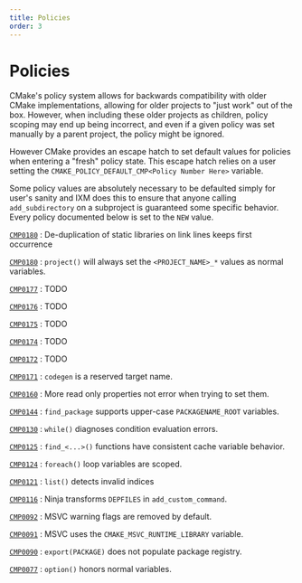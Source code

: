 ```yaml
---
title: Policies
order: 3
---
```


# Policies

CMake's policy system allows for backwards compatibility with older CMake
implementations, allowing for older projects to "just work" out of the box.
However, when including these older projects as children, policy scoping may
end up being incorrect, and even if a given policy was set manually by a parent
project, the policy might be ignored.

However CMake provides an escape hatch to set default values for policies when
entering a "fresh" policy state. This escape hatch relies on a user setting the
`CMAKE_POLICY_DEFAULT_CMP<Policy Number Here>` variable.

Some policy values are absolutely necessary to be defaulted simply for user's
sanity and IXM does this to ensure that anyone calling `add_subdirectory` on a
subproject is guaranteed some specific behavior. Every policy documented below
is set to the `NEW` value.

[`CMP0180`](https://cmake.org/cmake/help/latest/policy/CMP0180.html)
: De-duplication of static libraries on link lines keeps first occurrence

[`CMP0180`](https://cmake.org/cmake/help/latest/policy/CMP0180.html)
: `project()` will always set the `<PROJECT_NAME>_*` values as normal
  variables.

[`CMP0177`](https://cmake.org/cmake/help/latest/policy/CMP0177.html)
: TODO

[`CMP0176`](https://cmake.org/cmake/help/latest/policy/CMP0176.html)
: TODO

[`CMP0175`](https://cmake.org/cmake/help/latest/policy/CMP0175.html)
: TODO

[`CMP0174`](https://cmake.org/cmake/help/latest/policy/CMP0174.html)
: TODO

[`CMP0172`](https://cmake.org/cmake/help/latest/policy/CMP0172.html)
: TODO

[`CMP0171`](https://cmake.org/cmake/help/latest/policy/CMP0171.html)
: `codegen` is a reserved target name.

[`CMP0160`](https://cmake.org/cmake/help/latest/policy/CMP0160.html)
: More read only properties not error when trying to set them.

[`CMP0144`](https://cmake.org/cmake/help/latest/policy/CMP0144.html)
: `find_package` supports upper-case `PACKAGENAME_ROOT` variables.

[`CMP0130`](https://cmake.org/cmake/help/latest/policy/CMP0130.html)
: `while()` diagnoses condition evaluation errors.

[`CMP0125`](https://cmake.org/cmake/help/latest/policy/CMP0125.html)
: `find_<...>()` functions have consistent cache variable behavior.

[`CMP0124`](https://cmake.org/cmake/help/latest/policy/CMP0124.html)
: `foreach()` loop variables are scoped.

[`CMP0121`](https://cmake.org/cmake/help/latest/policy/CMP0121.html)
: `list()` detects invalid indices

[`CMP0116`](https://cmake.org/cmake/help/latest/policy/CMP0116.html)
: Ninja transforms `DEPFILES` in `add_custom_command`.

[`CMP0092`](https://cmake.org/cmake/help/latest/policy/CMP0092.html)
: MSVC warning flags are removed by default.

[`CMP0091`](https://cmake.org/cmake/help/latest/policy/CMP0091.html)
: MSVC uses the `CMAKE_MSVC_RUNTIME_LIBRARY` variable.

[`CMP0090`](https://cmake.org/cmake/help/latest/policy/CMP0090.html)
: `export(PACKAGE)` does not populate package registry.


[`CMP0077`](https://cmake.org/cmake/help/latest/policy/CMP0077.html)
: `option()` honors normal variables.
